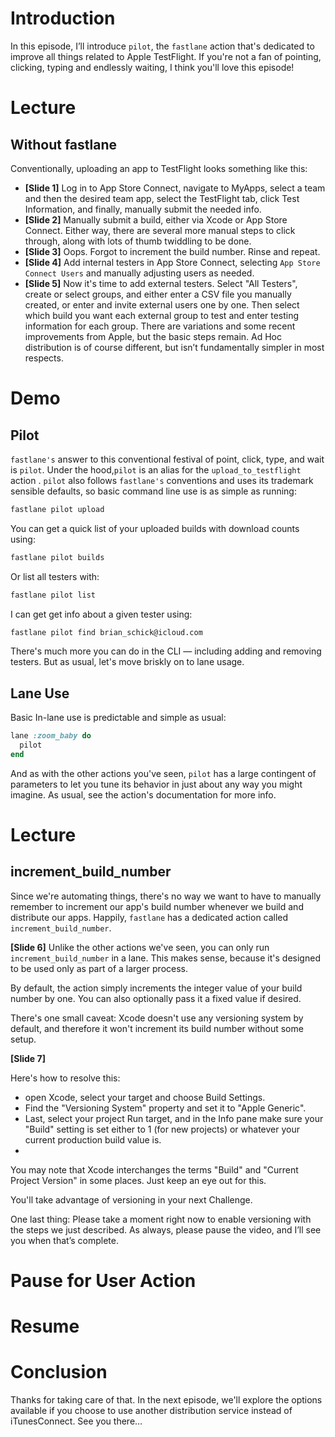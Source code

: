 # Introduction
In this episode, I’ll introduce `pilot`, the `fastlane` action that's dedicated to improve all things related to Apple TestFlight. If you're not a fan of pointing, clicking, typing and endlessly waiting, I think you'll love this episode!
# Lecture
## Without fastlane
Conventionally, uploading an app to TestFlight looks something like this:
- **[Slide 1]** Log in to App Store Connect, navigate to MyApps, select a team and then the desired team app, select the TestFlight tab, click Test Information, and finally, manually submit the needed info.
- **[Slide 2]** Manually submit a build, either via Xcode or App Store Connect. Either way, there are several more manual steps to click through, along with lots of thumb twiddling to be done.
- **[Slide 3]** Oops. Forgot to increment the build number. Rinse and repeat.
- **[Slide 4]** Add internal testers in App Store Connect, selecting `App Store Connect Users` and manually adjusting users as needed.
- **[Slide 5]** Now it's time to add external testers. Select "All Testers", create or select groups, and either enter a CSV file you manually created, or enter and invite external users one by one. Then select which build you want each external group to test and enter testing information for each group. 
There are variations and some recent improvements from Apple, but the basic steps remain. Ad Hoc distribution is of course different, but isn’t fundamentally simpler in most respects.


# Demo
## Pilot
<!-- Start with pilot page in browser -->
`fastlane's` answer to this conventional festival of point, click, type, and wait is `pilot`. Under the hood,`pilot` is an alias for the `upload_to_testflight` action .
 `pilot` also follows `fastlane's` conventions and uses its trademark sensible defaults, so basic command line use is as simple as running:
```bash
fastlane pilot upload
```
<!-- Run the comnmand, showing (lengthy) results -->


You can get a quick list of your uploaded builds with download counts using:
```bash
fastlane pilot builds
```
Or list all testers with:
```bash
fastlane pilot list
```
I can get get info about a given tester using:
```bash
fastlane pilot find brian_schick@icloud.com
```
There's much more you can do in the CLI — including adding and removing testers. But as usual, let's move briskly on to lane usage.


## Lane Use
Basic In-lane use is predictable and simple as usual:
```ruby
lane :zoom_baby do
  pilot
end
```
And as with the other actions you've seen,  `pilot` has a large contingent of parameters to let you tune its behavior in just about any way you might imagine. As usual, see the action's documentation for more info.



<!-- EDITOR: Please note that the video from the following section was accidentally omitted in our live studio recordings. I've added a new audio-only file "3.04-***-Demo-Fastlane.mp4" containing the missed content. -- Brian 2019.07.10 -->


# Lecture

## increment\_build\_number

Since we're automating things, there's no way we want to have to manually remember to increment our app's build number whenever we build and distribute our apps. Happily, `fastlane` has a dedicated action called `increment_build_number`. 

**[Slide 6]** Unlike the other actions we've seen, you can only run `increment_build_number` in a lane. This makes sense, because it's designed to be used only as part of a larger process. 

By default, the action simply increments the integer value of your build number by one. You can also optionally pass it a fixed value if desired.

There's one small caveat: Xcode doesn't use any versioning system by default, and therefore it won't increment its build number without some setup. 

**[Slide 7]** 

Here's how to resolve this: 

- open Xcode, select your target and choose Build Settings.
- Find the "Versioning System" property and set it to "Apple Generic".
- Last, select your project Run target, and in the Info pane make sure your "Build" setting is set either to 1 (for new projects) or whatever your current production build value is.
- 
You may note that Xcode interchanges the terms "Build" and "Current Project Version" in some places. Just keep an eye out for this.

You'll take advantage of versioning in your next Challenge. 

One last thing: Please take a moment right now to enable versioning with the steps we just described. As always, please pause the video, and I’ll see you when that’s complete.






# Pause for User Action

# Resume

# Conclusion

Thanks for taking care of that.
In the next episode, we'll explore the options available if you choose to use another distribution service instead of iTunesConnect. See you there…